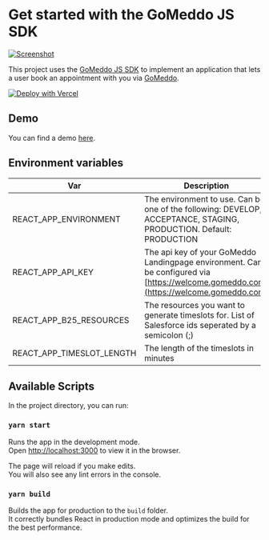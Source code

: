# Get started with the GoMeddo JS SDK

[![Screenshot](./screenshot.png)](https://gomeddo.github.io/GoMeddo-Booking-Demo/)

This project uses the [GoMeddo JS SDK](https://github.com/gomeddo/js-sdk) to implement an application that lets a user book an appointment with you via [GoMeddo](https://gomeddo.com).


[![Deploy with Vercel](https://vercel.com/button)](https://vercel.com/new/clone?repository-url=https%3A%2F%2Fgithub.com%2Fgomeddo%2FGoMeddo-Booking-Demo&env=REACT_APP_API_KEY,REACT_APP_B25_RESOURCES,REACT_APP_TIMESLOT_LENGTH&envDescription=Description%20of%20the%20environment%20variables%20can%20be%20found%20in%20the%20repository%20readme&envLink=https%3A%2F%2Fgithub.com%2Fgomeddo%2FGoMeddo-Booking-Demo%23environment-variables)

## Demo

You can find a demo [here](https://gomeddo.github.io/GoMeddo-Booking-Demo/).


## Environment variables

| Var                       | Description                                                                                                                              |
|---------------------------|------------------------------------------------------------------------------------------------------------------------------------------|
| REACT_APP_ENVIRONMENT     | The environment to use. Can be one of the following: DEVELOP, ACCEPTANCE, STAGING, PRODUCTION. Default: PRODUCTION                       |
| REACT_APP_API_KEY         | The api key of your GoMeddo Landingpage environment. Can be configured via [https://welcome.gomeddo.com](https://welcome.gomeddo.com) |
| REACT_APP_B25_RESOURCES   | The resources you want to generate timeslots for. List of Salesforce ids seperated by a semicolon (;)                                    |
| REACT_APP_TIMESLOT_LENGTH | The length of the timeslots in minutes                                                                                                   |


## Available Scripts

In the project directory, you can run:

### `yarn start`

Runs the app in the development mode.\
Open [http://localhost:3000](http://localhost:3000) to view it in the browser.

The page will reload if you make edits.\
You will also see any lint errors in the console.

### `yarn build`

Builds the app for production to the `build` folder.\
It correctly bundles React in production mode and optimizes the build for the best performance.

